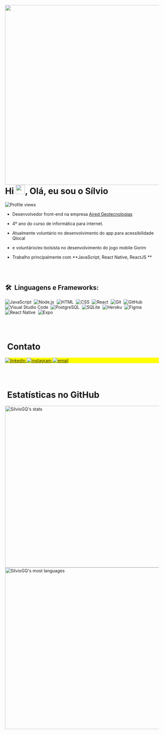 <img align="right" height="590em" src="https://raw.githubusercontent.com/gist/SilvioGQ/d35ac17ef00c10e09c4130f09eff0435/raw/0ee555858d9e9aacb7cb22fc81ac43cd8027803c/Proflie-Photo.svg">
<h1 align="left">Hi <img src="https://raw.githubusercontent.com/kaueMarques/kaueMarques/master/hi.gif" height="30px">, Olá, eu sou o Sílvio</h1>
<p align="left"> <img src="https://komarev.com/ghpvc/?username=SilvioGQ&color=red" alt="Profile views" /> </p>

-  Desenvolvedor front-end na empresa [Aired Geotecnologias](https://aired.com.br)

-  4º ano do curso de informática para internet.

-  Atualmente voluntário no desenvolvimento do app para acessibilidade Qlocal

-  e voluntário/ex-bolsista no desenvolvimento do jogo mobile Gorim

-  Trabalho principalmente com **JavaScript, React Native, ReactJS **



<br><br>

## 🛠 &nbsp;Linguagens e Frameworks:

![JavaScript](https://img.shields.io/badge/-JavaScript-05122A?style=flat&logo=javascript)&nbsp;
![Node.js](https://img.shields.io/badge/-Node.js-05122A?style=flat&logo=node.js)&nbsp;
![HTML](https://img.shields.io/badge/-HTML-05122A?style=flat&logo=HTML5)&nbsp;
![CSS](https://img.shields.io/badge/-CSS-05122A?style=flat&logo=CSS3&logoColor=1572B6)&nbsp;
![React](https://img.shields.io/badge/-React-05122A?style=flat&logo=react)&nbsp;
![Git](https://img.shields.io/badge/-Git-05122A?style=flat&logo=git)&nbsp;
![GitHub](https://img.shields.io/badge/-GitHub-05122A?style=flat&logo=github)&nbsp;
![Visual Studio Code](https://img.shields.io/badge/-Visual%20Studio%20Code-05122A?style=flat&logo=visual-studio-code&logoColor=007ACC)&nbsp;
![PostgreSQL](https://img.shields.io/badge/-PostgreSQL-05122A?style=flat&logo=postgresql)&nbsp;
![SQLite](https://img.shields.io/badge/-SQLite-05122A?style=flat&logo=sqlite)&nbsp;
![Heroku](https://img.shields.io/badge/-Heroku-05122A?style=flat&logo=heroku)&nbsp;
![Figma](https://img.shields.io/badge/-Figma-05122A?style=flat&logo=figma)&nbsp;
![React Native](https://img.shields.io/badge/-ReactNative-05122A?style=flat&logo=react)&nbsp;
![Expo](https://img.shields.io/badge/-expo-05122A?style=flat&logo=expo)&nbsp;

<br><br>

# &nbsp;Contato

<p align="left" style="background:yellow">
<a href="https://www.linkedin.com/in/silvio-quintana-a71347211/" target="_blank">
  <img align="center" src="https://img.shields.io/badge/-silvioQuintana-05122A?style=flat&logo=linkedin" alt="linkedin"/>
</a>
<a href="https://instagram.com/silvioquintanarg" target="_blank">
 <img align="center" src="https://img.shields.io/badge/-silvioquintanarg-05122A?style=flat&logo=instagram" alt="instagram"/>
</a>
<a href="mailto:silvioquintana10@gmail.com" target="_blank">
 <img align="center" src="https://img.shields.io/badge/-silvioquintana10@gmail.com-05122A?style=flat&logo=gmail" alt="email"/>
</a>
</p>

[email]: mailto:silvioquintana10@gmail.com
[instagram]: https://www.instagram.com/silvioquintanarg/
[linkedin]: https://www.linkedin.com/in/s%C3%ADlvio-quintana-a71347211/

<br><br>

# &nbsp;Estatísticas no GitHub

<p align="left">
<img width="530em" src="https://github-readme-stats.vercel.app/api?username=SilvioGQ&show_icons=true&theme=vision-friendly-dark" alt="SilvioGQ's stats"/>
<img width="530em" src="https://github-readme-stats.vercel.app/api/top-langs/?username=SilvioGQ&layout=compact&theme=vision-friendly-dark" alt="SilvioGQ's most languages"/>
</p>
